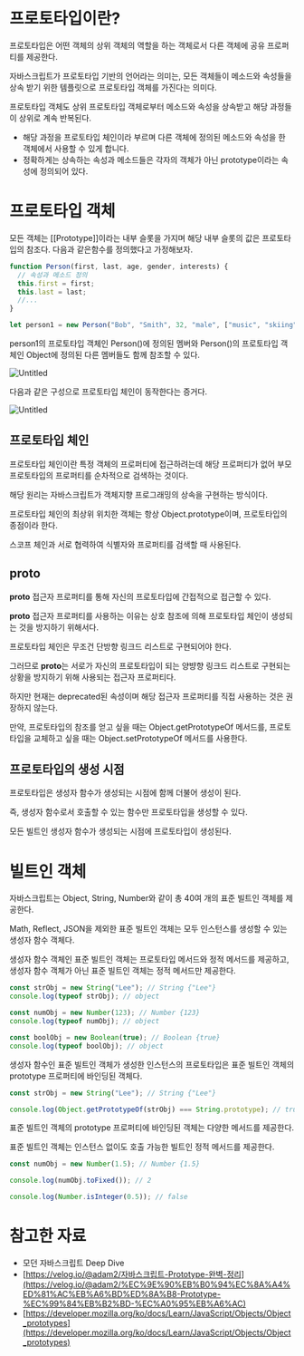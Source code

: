# 프로토타입이란?

프로토타입은 어떤 객체의 상위 객체의 역할을 하는 객체로서
다른 객체에 공유 프로퍼티를 제공한다.

자바스크립트가 프로토타입 기반의 언어라는 의미는,
모든 객체들이 메소드와 속성들을 상속 받기 위한 템플릿으로
프로토타입 객체를 가진다는 의미다.

프로토타입 객체도 상위 프로토타입 객체로부터 메소드와 속성을 상속받고
해당 과정들이 상위로 계속 반복된다.

- 해당 과정을 프로토타입 체인이라 부르며 다른 객체에 정의된 메소드와 속성을 한 객체에서 사용할 수 있게 합니다.
- 정확하게는 상속하는 속성과 메소드들은 각자의 객체가 아닌 prototype이라는 속성에 정의되어 있다.

# 프로토타입 객체

모든 객체는 [[Prototype]]이라는 내부 슬롯을 가지며
해당 내부 슬롯의 값은 프로토타입의 참조다.
다음과 같은함수를 정의했다고 가정해보자.

```jsx
function Person(first, last, age, gender, interests) {
  // 속성과 메소드 정의
  this.first = first;
  this.last = last;
  //...
}

let person1 = new Person("Bob", "Smith", 32, "male", ["music", "skiing"]);
```

person1의 프로토타입 객체인 Person()에 정의된 멤버와
Person()의 프로토타입 객체인 Object에 정의된
다른 멤버들도 함께 참조할 수 있다.

![Untitled](%E1%84%91%E1%85%B3%E1%84%85%E1%85%A9%E1%84%90%E1%85%A9%E1%84%90%E1%85%A1%E1%84%8B%E1%85%B5%E1%86%B8%20966c75f05ec54abc9b5b9b82d2aae93e/Untitled.png)

다음과 같은 구성으로 프로토타입 체인이 동작한다는 증거다.

![Untitled](%E1%84%91%E1%85%B3%E1%84%85%E1%85%A9%E1%84%90%E1%85%A9%E1%84%90%E1%85%A1%E1%84%8B%E1%85%B5%E1%86%B8%20966c75f05ec54abc9b5b9b82d2aae93e/Untitled%201.png)

## 프로토타입 체인

프로토타입 체인이란
특정 객체의 프로퍼티에 접근하려는데
해당 프로퍼티가 없어 부모 프로토타입의 프로퍼티를
순차적으로 검색하는 것이다.

해당 원리는
자바스크립트가 객체지향 프로그래밍의 상속을
구현하는 방식이다.

프로토타입 체인의 최상위 위치한 객체는 항상
Object.prototype이며,
프로토타입의 종점이라 한다.

스코프 체인과 서로 협력하여
식별자와 프로퍼티를 검색할 때 사용된다.

## **proto**

**proto** 접근자 프로퍼티를 통해
자신의 프로토타입에 간접적으로 접근할 수 있다.

**proto** 접근자 프로퍼티를 사용하는 이유는
상호 참조에 의해 프로토타입 체인이 생성되는 것을 방지하기 위해서다.

프로토타입 체인은 무조건
단방향 링크드 리스트로 구현되어야 한다.

그러므로 **proto**는 서로가 자신의 프로토타입이 되는
양뱡향 링크드 리스트로 구현되는 상황을 방지하기 위해
사용되는 접근자 프로퍼티다.

하지만 현재는 deprecated된 속성이며
해당 접근자 프로퍼티를 직접 사용하는 것은 권장하지 않는다.

만약, 프로토타입의 참조를 얻고 싶을 때는 Object.getPrototypeOf 메서드를,
프로토타입을 교체하고 싶을 때는 Object.setPrototypeOf 메서드를 사용한다.

## 프로토타입의 생성 시점

프로토타입은 생성자 함수가 생성되는 시점에
함께 더불어 생성이 된다.

즉, 생성자 함수로서 호출할 수 있는 함수만
프로토타입을 생성할 수 있다.

모든 빌트인 생성자 함수가 생성되는 시점에
프로토타입이 생성된다.

# 빌트인 객체

자바스크립트는 Object, String, Number와 같이
총 40여 개의 표준 빌트인 객체를 제공한다.

Math, Reflect, JSON을 제외한 표준 빌트인 객체는
모두 인스턴스를 생성할 수 있는 생성자 함수 객체다.

생성자 함수 객체인 표준 빌트인 객체는
프로토타입 메서드와 정적 메서드를 제공하고,
생성자 함수 객체가 아닌 표준 빌트인 객체는
정적 메서드만 제공한다.

```jsx
const strObj = new String("Lee"); // String {"Lee"}
console.log(typeof strObj); // object

const numObj = new Number(123); // Number {123}
console.log(typeof numObj); // object

const boolObj = new Boolean(true); // Boolean {true}
console.log(typeof boolObj); // object
```

생성자 함수인 표준 빌트인 객체가 생성한 인스턴스의 프로토타입은
표준 빌트인 객체의 prototype 프로퍼티에 바인딩된 객체다.

```jsx
const strObj = new String("Lee"); // String {"Lee"}

console.log(Object.getPrototypeOf(strObj) === String.prototype); // true
```

표준 빌트인 객체의
prototype 프로퍼티에 바인딩된 객체는
다양한 메서드를 제공한다.

표준 빌트인 객체는
인스턴스 없이도 호출 가능한
빌트인 정적 메서드를 제공한다.

```jsx
const numObj = new Number(1.5); // Number {1.5}

console.log(numObj.toFixed()); // 2

console.log(Number.isInteger(0.5)); // false
```

# 참고한 자료

- 모던 자바스크립트 Deep Dive
- [https://velog.io/@adam2/자바스크립트-Prototype-완벽-정리](https://velog.io/@adam2/%EC%9E%90%EB%B0%94%EC%8A%A4%ED%81%AC%EB%A6%BD%ED%8A%B8-Prototype-%EC%99%84%EB%B2%BD-%EC%A0%95%EB%A6%AC)
- [https://developer.mozilla.org/ko/docs/Learn/JavaScript/Objects/Object_prototypes](https://developer.mozilla.org/ko/docs/Learn/JavaScript/Objects/Object_prototypes)
